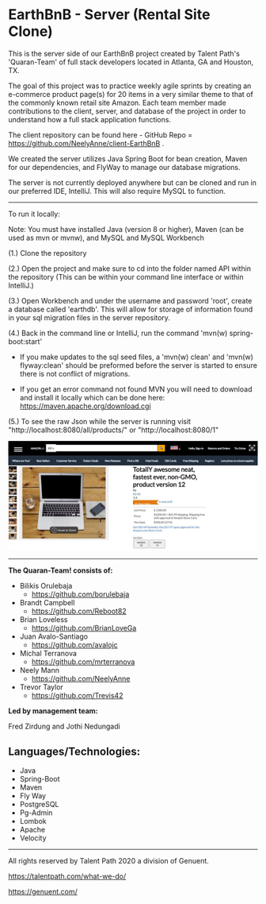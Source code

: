   # **EarthBnB - Server (Rental Site Clone)**

This is the server side of our EarthBnB project created by Talent Path's 'Quaran-Team' of full stack developers located in Atlanta, GA and Houston, TX.

The goal of this project was to practice weekly agile sprints by creating an e-commerce product page(s) for 20 items in a very similar theme to that of the commonly known retail site Amazon. Each team member made contributions to the client, server, and database of the project in order to understand how a full stack application functions.

The client repository can be found here _-_ GitHub Repo = https://github.com/NeelyAnne/client-EarthBnB .

We created the server utilizes Java Spring Boot for bean creation, Maven for our dependencies, and FlyWay to manage our database migrations. 

The server is not currently deployed anywhere but can be cloned and run in our preferred IDE, IntelliJ. This will also require MySQL to function.

---

To run it locally:

Note: You must have installed Java (version 8 or higher), Maven (can be used as mvn or mvnw), and MySQL and MySQL Workbench

(1.) Clone the repository

(2.) Open the project and make sure to cd into the folder named API within the repository (This can be within your command line interface or within IntelliJ.)

(3.) Open Workbench and under the username and password 'root', create a database called 'earthdb'. This will allow for storage of information found in your sql migration files in the server repository.

(4.) Back in the command line or IntelliJ, run the command 'mvn(w) spring-boot:start'

 - If you make updates to the sql seed files, a 'mvn(w) clean' and 'mvn(w) flyway:clean' should be preformed before the server is started to ensure there is not conflict of migrations.

 - If you get an error command not found MVN you will need to download and install it locally which can be done here: https://maven.apache.org/download.cgi

(5.) To see the raw Json while the server is running visit "http://localhost:8080/all/products/" or "http://localhost:8080/1"

![alt text](https://github.com/Quaran-Team/client-Amazin/blob/master/amazinscreen.JPG "Screen shot from the Amazin' App mock e-commerce site")

---

**The Quaran-Team! consists of:**

- Bilikis Orulebaja
  - https://github.com/borulebaja
- Brandt Campbell
  - https://github.com/Reboot82
- Brian Loveless
  - https://github.com/BrianLoveGa
- Juan Avalo-Santiago
  - https://github.com/avalojc
- Michal Terranova
  - https://github.com/mrterranova
- Neely Mann
  - https://github.com/NeelyAnne
- Trevor Taylor
  - https://github.com/Trevis42

**Led by management team:**

Fred Zirdung and Jothi Nedungadi

## **Languages/Technologies:**

- Java
- Spring-Boot
- Maven
- Fly Way
- PostgreSQL
- Pg-Admin
- Lombok
- Apache
- Velocity

---

All rights reserved by Talent Path 2020
a division of Genuent.

https://talentpath.com/what-we-do/

https://genuent.com/
